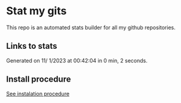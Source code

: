 # Stat my gits

This repo is an automated stats builder for all my github repositories.

## Links to stats


Generated on 11/ 1/2023 at 00:42:04 in 0 min, 2 seconds.

## Install procedure

[See instalation procedure](./src/install.md)
